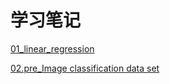 # 学习笔记
[01_linear_regression](https://github.com/X-zhazhaxi/Dive-into-DL-PyTorch/blob/master/01_linear_regression.ipynb)

[02.pre_Image classification data set](https://github.com/X-zhazhaxi/Dive-into-DL-PyTorch/blob/master/02.pre_Image%20classification%20data%20set.ipynb)
